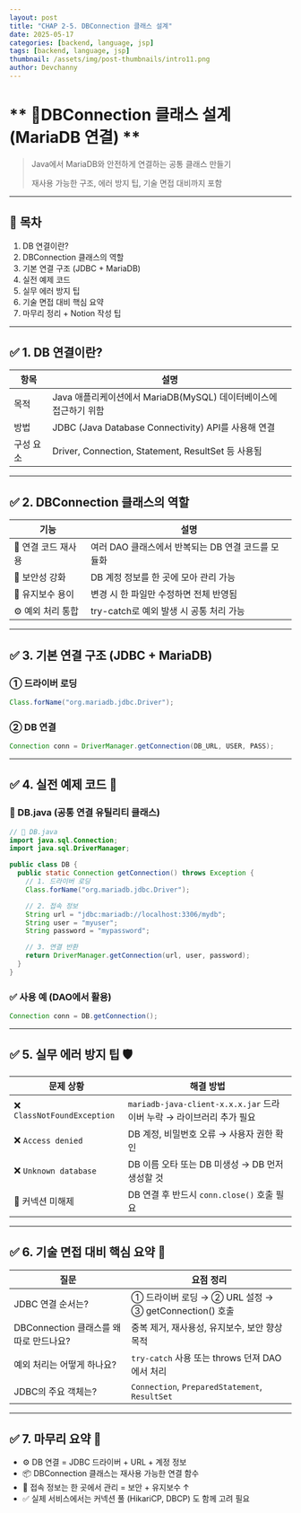 ```yaml
---
layout: post
title: "CHAP 2-5. DBConnection 클래스 설계"
date: 2025-05-17
categories: [backend, language, jsp]
tags: [backend, language, jsp]
thumbnail: /assets/img/post-thumbnails/intro11.png
author: Devchanny
---
```



# ** 📌DBConnection 클래스 설계 (MariaDB 연결) ** 

> Java에서 MariaDB와 안전하게 연결하는 공통 클래스 만들기
> 
> 
> 재사용 가능한 구조, 에러 방지 팁, 기술 면접 대비까지 포함
> 

---

## 🧩 목차

1. DB 연결이란?
2. DBConnection 클래스의 역할
3. 기본 연결 구조 (JDBC + MariaDB)
4. 실전 예제 코드
5. 실무 에러 방지 팁
6. 기술 면접 대비 핵심 요약
7. 마무리 정리 + Notion 작성 팁

---

## ✅ 1. DB 연결이란?

| 항목 | 설명 |
| --- | --- |
| 목적 | Java 애플리케이션에서 MariaDB(MySQL) 데이터베이스에 접근하기 위함 |
| 방법 | JDBC (Java Database Connectivity) API를 사용해 연결 |
| 구성 요소 | Driver, Connection, Statement, ResultSet 등 사용됨 |

---

## ✅ 2. DBConnection 클래스의 역할

| 기능 | 설명 |
| --- | --- |
| 📌 연결 코드 재사용 | 여러 DAO 클래스에서 반복되는 DB 연결 코드를 모듈화 |
| 🔐 보안성 강화 | DB 계정 정보를 한 곳에 모아 관리 가능 |
| 🧼 유지보수 용이 | 변경 시 한 파일만 수정하면 전체 반영됨 |
| ⚙ 예외 처리 통합 | try-catch로 예외 발생 시 공통 처리 가능 |

---

## ✅ 3. 기본 연결 구조 (JDBC + MariaDB)

### ① 드라이버 로딩

```java
Class.forName("org.mariadb.jdbc.Driver");
```

### ② DB 연결

```java
Connection conn = DriverManager.getConnection(DB_URL, USER, PASS);
```

---

## ✅ 4. 실전 예제 코드 🎯

### 📄 DB.java (공통 연결 유틸리티 클래스)

```java
// 📁 DB.java
import java.sql.Connection;
import java.sql.DriverManager;

public class DB {
  public static Connection getConnection() throws Exception {
    // 1. 드라이버 로딩
    Class.forName("org.mariadb.jdbc.Driver");

    // 2. 접속 정보
    String url = "jdbc:mariadb://localhost:3306/mydb";
    String user = "myuser";
    String password = "mypassword";

    // 3. 연결 반환
    return DriverManager.getConnection(url, user, password);
  }
}
```

### ✅ 사용 예 (DAO에서 활용)

```java
Connection conn = DB.getConnection();
```

---

## ✅ 5. 실무 에러 방지 팁 🛡️

| 문제 상황 | 해결 방법 |
| --- | --- |
| ❌ `ClassNotFoundException` | `mariadb-java-client-x.x.x.jar` 드라이버 누락 → 라이브러리 추가 필요 |
| ❌ `Access denied` | DB 계정, 비밀번호 오류 → 사용자 권한 확인 |
| ❌ `Unknown database` | DB 이름 오타 또는 DB 미생성 → DB 먼저 생성할 것 |
| 🔁 커넥션 미해제 | DB 연결 후 반드시 `conn.close()` 호출 필요 |

---

## ✅ 6. 기술 면접 대비 핵심 요약 💬

| 질문 | 요점 정리 |
| --- | --- |
| JDBC 연결 순서는? | ① 드라이버 로딩 → ② URL 설정 → ③ getConnection() 호출 |
| DBConnection 클래스를 왜 따로 만드나요? | 중복 제거, 재사용성, 유지보수, 보안 향상 목적 |
| 예외 처리는 어떻게 하나요? | `try-catch` 사용 또는 throws 던져 DAO에서 처리 |
| JDBC의 주요 객체는? | `Connection`, `PreparedStatement`, `ResultSet` |

---

## ✅ 7. 마무리 요약 🧠

- ⚙ DB 연결 = JDBC 드라이버 + URL + 계정 정보
- 📦 DBConnection 클래스는 재사용 가능한 연결 함수
- 🔐 접속 정보는 한 곳에서 관리 = 보안 + 유지보수 ↑
- ✅ 실제 서비스에서는 커넥션 풀 (HikariCP, DBCP) 도 함께 고려 필요
